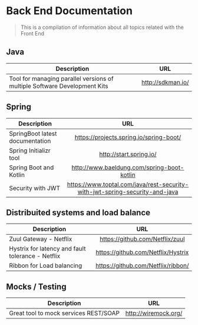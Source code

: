 # Back End Documentation
> This is a compilation of information about all topics related with the Front End 


## Java

| Description   | URL           | 
| ------------- |:-------------:| 
| Tool for managing parallel versions of multiple Software Development Kits| http://sdkman.io/ |

## Spring 

| Description   | URL           | 
| ------------- |:-------------:| 
| SpringBoot latest documentation| https://projects.spring.io/spring-boot/ |
| Spring Initializr tool| http://start.spring.io/ |
| Spring Boot and Kotlin | http://www.baeldung.com/spring-boot-kotlin |
| Security with JWT | https://www.toptal.com/java/rest-security-with-jwt-spring-security-and-java|

## Distribuited systems and load balance

| Description   | URL           | 
| ------------- |:-------------:| 
| Zuul Gateway - Netflix| https://github.com/Netflix/zuul |
| Hystrix for latency and fault tolerance  - Netflix| https://github.com/Netflix/Hystrix |
| Ribbon for Load balancing | https://github.com/Netflix/ribbon/ |


## Mocks / Testing
| Description   | URL           | 
| ------------- |:-------------:| 
| Great tool to mock services REST/SOAP | http://wiremock.org/ |



